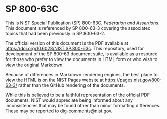 # SP 800-63C

This is NIST Special Publication (SP) 800-63C, *Federation and Assertions*. This document is referenced by SP 800-63-3 covering the associated topics that had been previously in SP 800-63-2.

The official version of this document is the PDF available at <https://doi.org/10.6028/NIST.SP.800-63c>. This repository, used for development of the SP 800-63 document suite, is available as a resource for those who prefer to view the documents in HTML form or who wish to view the original Markdown.

Because of differences in Markdown rendering engines, the best place to view the HTML is on the NIST Pages website at <https://pages.nist.gov/800-63-3/> rather than the GitHub rendering of the documents.

While this is believed to be a faithful representation of the official PDF documents, NIST would appreciate being informed about any inconsistencies that may be found other than minor formatting differences. These may be reported to <dig-comments@nist.gov>.

